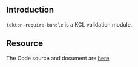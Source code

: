 ## Introduction

`tekton-require-bundle` is a KCL validation module.

## Resource

The Code source and document are [here](https://github.com/kcl-lang/modules/tree/main/tekton-require-bundle)
